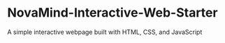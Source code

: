 # NovaMind-Interactive-Web-Starter
A simple interactive webpage built with HTML, CSS, and JavaScript 
